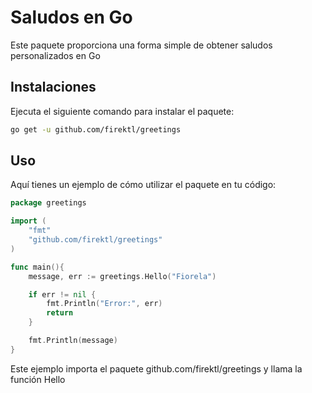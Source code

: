 # Saludos en Go
Este paquete proporciona una forma simple de obtener saludos personalizados en Go

## Instalaciones 
Ejecuta el siguiente comando para instalar el paquete:
```bash
go get -u github.com/firektl/greetings
```

## Uso
Aquí tienes un ejemplo de cómo utilizar el paquete en tu código:

```go
package greetings

import (
	"fmt"
	"github.com/firektl/greetings"
)

func main(){
    message, err := greetings.Hello("Fiorela")

    if err != nil {
        fmt.Println("Error:", err)
        return
    }

    fmt.Println(message)
}
```

Este ejemplo importa el paquete github.com/firektl/greetings y llama la función Hello